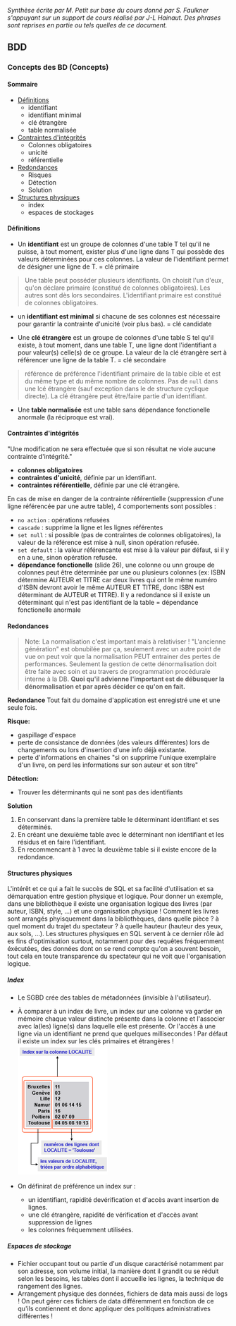 *Synthèse écrite par M. Petit sur base du cours donné par S. Faulkner s'appuyant sur un support de cours réalisé par J-L Hainaut.
Des phrases sont reprises en partie ou tels quelles de ce document.*

## BDD

### Concepts des BD (Concepts)

#### Sommaire

* [Définitions](#def)
  * identifiant
  * identifiant minimal
  * clé étrangère
  * table normalisée
* [Contraintes d'intégrités](#intégrité)
  * Colonnes obligatoires
  * unicité
  * référentielle
* [Redondances](#redondance)
  * Risques
  * Détection
  * Solution
* [Structures physiques](#structPhy)
  * index
  * espaces de stockages

#### Définitions

* Un **identifiant** est un groupe de colonnes d'une table T tel qu'il ne puisse, à tout moment, exister plus d'une ligne dans T qui possède des valeurs déterminées pour ces colonnes.  La valeur de l'identifiant permet de désigner une ligne de T.
= clé primaire
> Une table peut posséder plusieurs identifiants. On choisit l'un d'eux, qu'on déclare primaire (constitué de colonnes obligatoires). Les autres sont dès lors secondaires.
L'identifiant primaire est constitué de colonnes obligatoires.

* un **identifiant est minimal** si chacune de ses colonnes est nécessaire pour garantir la contrainte d'unicité (voir plus bas). = clé candidate


* Une **clé étrangère** est un groupe de colonnes d'une table S tel qu'il existe, à tout moment, dans une table T, une ligne dont l'identifiant a pour valeur(s) celle(s) de ce groupe.  La valeur de la clé étrangère sert à référencer une ligne de la table T. = clé secondaire

> référence de préférence l'identifiant primaire de la table cible et est du même type et du même nombre de colonnes.
Pas de `null` dans une lcé étrangère (sauf exception dans le de structure cyclique directe).
La clé étrangère peut être/faire partie d'un identifiant.

* Une **table normalisée** est une table sans dépendance fonctionelle anormale (la réciproque est vrai).


#### Contraintes d'intégrités

"Une modification ne sera effectuée que si son résultat ne viole aucune contrainte d'intégrité."

* **colonnes obligatoires**
* **contraintes d'unicité**, définie par un identifiant.
* **contraintes référentielle**, définie par une clé étrangère.

En cas de mise en danger de la contrainte référentielle (suppression d'une ligne référencée par une autre table), 
4 comportements sont possibles : 
  * `no action` : opérations refusées
  * `cascade` : supprime la ligne et les lignes référentes
  * `set null` : si possible (pas de contraintes de colonnes obligatoires), la valeur de la référence est mise à null, sinon opération refusée.
  * `set default` : la valeur référencante est mise à la valeur par défaut, si il y en a une, sinon opération refusée.
* **dépendance fonctionelle** (slide 26), une colonne ou unn groupe de colonnes peut être déterminée par une ou plusieurs colonnes (ex: ISBN détermine AUTEUR et TITRE car deux livres qui ont le même numéro d'ISBN devront avoir le même AUTEUR ET TITRE, donc ISBN est déterminant de AUTEUR et TITRE). Il y a redondance si il existe un déterminant qui n'est pas identifiant de la table = dépendance fonctionelle anormale


#### Redondances
  
> Note: La normalisation c'est important mais à relativiser ! "L'ancienne génération" est obnubilée par ça, seulement avec un autre point de vue on peut voir que la normalisation PEUT entrainer des pertes de performances. Seulement la gestion de cette dénormalisation doit être faite avec soin et au travers de programmation procédurale interne à la DB. **Quoi qu'il advienne l'important est de débusquer la dénormalisation et par après décider ce qu'on en fait.**
  
**Redondance** 
Tout fait du domaine d'application est enregistré une et une seule fois. 

**Risque:**
* gaspillage d'espace
* perte de consistance de données (des valeurs différentes) lors de changements ou lors d'insertion d'une info déjà existante.
* perte d'informations en chaines "si on supprime l'unique exemplaire d'un livre, on perd les informations sur son auteur et son titre"

**Détection:**

* Trouver les déterminants qui ne sont pas des identifiants

**Solution**

1. En conservant dans la première table le déterminant identifiant et ses déterminés.
2. En créant une dexuième table avec le déterminant non identifiant et les résidus et en faire l'identifiant.
3. En recommencant à 1 avec la deuxième table si il existe encore de la redondance.




#### Structures physiques

L'intérêt et ce qui a fait le succès de SQL et sa facilité d'utilisation et sa démarquation entre gestion physique et logique. Pour donner un exemple, dans une bibliothèque il existe une organisation logique des livres (par auteur, ISBN, style, ...) et une organisation physique ! Comment les livres sont arrangés phyisquement dans la bibliothèques, dans quelle pièce ? à quel moment du trajet du spectateur ? à quelle hauteur (hauteur des yeux, aux sols, ...). Les structures physiques en SQL servent à ce dernier rôle àd es fins d'optimisation surtout, notamment pour des requêtes fréquemment éxécutées, des données dont on se rend compte qu'on a souvent besoin, tout cela en toute transparence du spectateur qui ne voit que l'organisation logique.


##### Index
* Le SGBD crée des tables de métadonnées (invisible à l'utilisateur).
* À comparer à un index de livre, un index sur une colonne va garder en mémoire chaque valeur distincte présente dans la colonne et l'associer avec la(les) ligne(s) dans laquelle elle est présente. Or l'accès à une ligne via un identifiant ne prend que quelques millisecondes ! Par défaut il existe un index sur les clés primaires et étrangères ! 
![index](./IMG/index.PNG)

* On définirat de préférence un index sur : 
  * un identifiant, rapidité devérification et d'accès avant insertion de lignes.
  * une clé étrangère, rapidité de vérification et d'accès avant suppression de lignes
  * les colonnes fréquemment utilisées.

##### Espaces de stockage

* Fichier occupant tout ou partie d'un disque caractérisé notamment par son adresse, son volume initial, la manière dont il grandit ou se réduit selon les besoins, les tables dont il accueille les lignes, la technique de rangement des lignes.
* Arrangement physique des données, fichiers de data mais aussi de logs ! On peut gérer ces fichiers de data différemment en fonction de ce qu'ils contiennent et donc appliquer des politiques administratives différentes !
